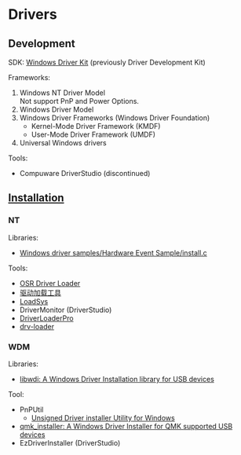 # Drivers
## Development
SDK: [Windows Driver Kit](https://learn.microsoft.com/en-us/windows-hardware/drivers/download-the-wdk) (previously Driver Development Kit)

Frameworks:
1. Windows NT Driver Model  
   Not support PnP and Power Options.
2. Windows Driver Model
3. Windows Driver Frameworks (Windows Driver Foundation)
   - Kernel-Mode Driver Framework (KMDF)
   - User-Mode Driver Framework (UMDF)
4. Universal Windows drivers

Tools:
- Compuware DriverStudio (discontinued)

## [Installation](https://learn.microsoft.com/en-us/windows-hardware/drivers/install/)
### NT
Libraries:
- [Windows driver samples/Hardware Event Sample/install.c](https://github.com/microsoft/Windows-driver-samples/blob/main/general/event/exe/install.c)

Tools:
- [OSR Driver Loader](https://www.osronline.com/article.cfm%5Earticle=157.htm)
- [驱动加载工具](https://bbs.pediy.com/thread-63374.htm)
- [LoadSys](https://bbs.pediy.com/thread-103484.htm)
- DriverMonitor (DriverStudio)
- [DriverLoaderPro](https://gitee.com/DragonQuestHero/Qt_Driver_Loader)
- [drv-loader](https://github.com/Midi12/drv-loader)

### WDM
Libraries:
- [libwdi: A Windows Driver Installation library for USB devices](https://github.com/pbatard/libwdi)

Tool:
- PnPUtil
  - [Unsigned Driver installer Utility for Windows](https://github.com/fawazahmed0/windows-unsigned-driver-installer)
- [qmk_installer: A Windows Driver Installer for QMK supported USB devices](https://github.com/fredizzimo/qmk_driver_installer)
- EzDriverInstaller (DriverStudio)